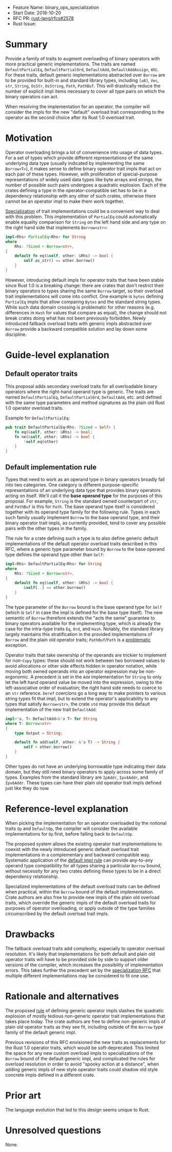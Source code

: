 - Feature Name: binary_ops_specialization
- Start Date: 2018-10-20
- RFC PR: [rust-lang/rfcs#2578](https://github.com/rust-lang/rfcs/pull/2578)
- Rust Issue:

# Summary
[summary]: #summary

Provide a family of traits to augment overloading of binary operators
with more practical generic implementations. The traits are named
`DefaultPartialEq`, `DefaultPartialOrd`, `DefaultAdd`, `DefaultAddAssign`, etc.
For these traits, default generic implementations abstracted over `Borrow`
are to be provided for built-in and standard library types, including
`[u8]`, `Vec`, `str`, `String`, `OsStr`, `OsString`, `Path`, `PathBuf`.
This will drastically reduce the number of explicit impl items necessary to
cover all type pairs on which the binary operators can act.

When resolving the implementation for an operator, the compiler will
consider the impls for the new "default" overload trait corresponding to the
operator as the second choice after its Rust 1.0 overload trait.

# Motivation
[motivation]: #motivation

Operator overloading brings a lot of convenience into usage of data types.
For a set of types which provide different representations of the same
underlying data type (usually indicated by implementing the same `Borrow<T>`),
it makes sense to define binary operator trait impls that act on each pair of
these types. However, with proliferation of special-purpose representations
of widely used data types like byte arrays and strings, the number of
possible such pairs undergoes a quadratic explosion. Each of the crates
defining a type in the operator-compatible set has to be in a dependency
relationship with any other of such crates, otherwise there cannot be
an operator impl to make them work together.

[Specialization][rfc1210] of trait implementations could be a convenient way to
deal with this problem. This implementation of `PartialEq` could automatically
enable equality comparison for `String` on the left hand side and any type
on the right hand side that implements `Borrow<str>`:

```rust
impl<Rhs> PartialEq<Rhs> for String
where
    Rhs: ?Sized + Borrow<str>,
{
    default fn eq(&self, other: &Rhs) -> bool {
        self.as_str() == other.borrow()
    }
}
```

However, introducing default impls for operator traits that have been
stable since Rust 1.0 is a breaking change: there are crates that don't
restrict their binary operators to types sharing the same `Borrow` target,
so their overload trait implementations will come into conflict.
One example is `bytes` defining `PartialEq` impls that allow comparing
`Bytes` and the standard string types. While such data domain crossing is
problematic for other reasons (e.g. differences in `Hash` for values that
compare as equal), the change should not break crates doing what has not been
previously forbidden. Newly introduced fallback overload traits with generic
impls abstracted over `Borrow` provide a backward compatible solution
and lay down some discipline.

# Guide-level explanation
[guide-level-explanation]: #guide-level-explanation

## Default operator traits
[default-operator-traits]: #default-operator-traits

This proposal adds secondary overload traits for all overloadable binary
operators where the right-hand operand type is generic.
The traits are named `DefaultPartialEq`, `DefaultPartialOrd`, `DefaultAdd`, etc.
and defined with the same type parameters and method signatures as the plain
old Rust 1.0 operator overload traits.

Example for `DefaultPartialEq`:

```rust
pub trait DefaultPartialEq<Rhs: ?Sized = Self> {
    fn eq(&self, other: &Rhs) -> bool;
    fn ne(&self, other: &Rhs) -> bool {
        !self.eq(other)
    }
}
```

## Default implementation rule
[default-implementation-rule]: #default-implementation-rule

Types that need to work as an operand type in binary operators broadly
fall into two categories. One category is different purpose-specific
representations of an underlying data type that provides binary
operators acting on itself. We'll call it the **base operand type** for the
purposes of this proposal.
For example, `String` is the standard owned counterpart of `str`,
and `PathBuf` is this for `Path`. The base operand type itself is
considered together with its operand type family for the following rule.
Types in each such family usually implement `Borrow` to the base operand type,
and their binary operator trait impls, as currently provided, tend to cover
any possible pairs with the other types in the family.

The rule for a crate defining such a type is to also define generic default
implementations of the default operator overload traits described in
this RFC, where a generic type parameter bound by `Borrow` to the base
operand type defines the operand type other than `Self`:

```rust
impl<Rhs> DefaultPartialEq<Rhs> for String
where
    Rhs: ?Sized + Borrow<str>,
{
    default fn eq(&self, other: &Rhs) -> bool {
        &self[..] == other.borrow()
    }
}
```

The type parameter of the `Borrow` bound is the base operand type for `Self`
(which is `Self` in case the impl is defined for the base type itself).
The new semantic of `Borrow` therefore extends the "acts the same"
guarantee to binary operators available for the implementing type, which
is already the case for the intra-type traits `Eq`, `Ord`, and `Hash`.
Notably, the standard library largely maintains this stratification in the
provided implementations of `Borrow` and the plain old operator traits;
`PathBuf`/`Path` is a [problematic][issue55319] exception.

Operator traits that take ownership of the operands are trickier to implement
for non-`Copy` types: these should not work between two borrowed
values to avoid allocations or other side effects hidden in operator notation,
while moving both owned operands into an operator expression
may be non-ergonomic.
A precedent is set in the `Add` implementation for `String` to only let
the left hand operand value be moved into the expression, owing to the
left-associative order of evaluation; the right hand side needs to coerce
to an `str` reference.
`Deref` coercions go a long way to make pointers to various string types
fit that impl, but to extend the operator's applicability to any types
that satisfy `Borrow<str>`, the crate `std` may provide this
default implementation of the new trait `DefaultAdd`:

```rust
impl<'a, T> DefaultAdd<&'a T> for String
where T: Borrow<str>
{
    type Output = String;

    default fn add(self, other: &'a T) -> String {
        self + other.borrow()
    }
}
```

Other types do not have an underlying borrowable type indicating their data
domain, but they still need binary operators to apply across some
family of types. Examples from the standard library are `IpAddr`, `Ipv4Addr`,
and `Ipv6Addr`. These types can have their plain old operator trait impls
defined just like they do now.

# Reference-level explanation
[reference-level-explanation]: #reference-level-explanation

When picking the implementation for an operator overloaded by the notional
traits `Op` and `DefaultOp`, the compiler will consider the available
implementations for `Op` first, before falling back to `DefaultOp`.

The proposed system allows the existing operator trait implementations
to coexist with the newly introduced generic default overload trait
implementations in a complementary and backward compatible way.
Systematic application of the [default impl rule][default-implementation-rule]
can provide any-to-any operand type compatibility for all types sharing a
particular `Borrow` bound, without necessity for any two crates defining
these types to be in a direct dependency relationship.

Specialized implementations of the default overload traits can be defined
when practical, within the `Borrow` bound of the default implementation.
Crate authors are also free to provide new impls of the plain old overload
traits, which override the generic impls of the default overload traits
for purposes of operator overloading, or apply outside of the type families
circumscribed by the default overload trait impls.

# Drawbacks
[drawbacks]: #drawbacks

The fallback overload traits add complexity, especially to operator
overload resolution. It's likely that implementations for both default and
plain old operator traits will have to be provided side by side to support
older versions of the compiler, which increases the possibility of
implementation errors. This takes further the precedent set by the
[specialization RFC][rfc1210] that multiple different implementations may be
considered to fit one use.

# Rationale and alternatives
[rationale-and-alternatives]: #rationale-and-alternatives

The proposed [rule][default-implementation-rule] of defining generic
operator impls slashes the quadratic explosion of mostly tedious
non-generic operator trait implementations that takes place today.
The crate authors are free to define non-generic impls of plain old operator
traits as they see fit, including outside of the `Borrow` type family
of the default generic impl.

Previous revisions of this RFC envisioned the new traits as replacements
for the Rust 1.0 operator traits, which would be soft-deprecated. This
limited the space for any new custom overload impls to specializations of the
`Borrow` bound of the default generic impl, and complicated the rules
for overload resolution in order to avoid "spooky action at a distance",
when adding generic impls of new style operator traits could shadow old style
concrete impls defined in a different crate.

# Prior art
[prior-art]: #prior-art

The language evolution that led to this design seems unique to Rust.

# Unresolved questions
[unresolved-questions]: #unresolved-questions

None.

[rfc1210]: ./1210-impl-specialization.md
[issue55319]: https://github.com/rust-lang/rust/issues/55319
